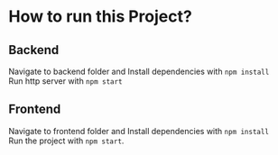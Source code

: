 # How to run this Project?

## Backend
Navigate to backend folder and Install dependencies with `npm install` <br>
Run http server with `npm start`

## Frontend
Navigate to frontend folder and Install dependencies with `npm install` <br>
Run the project with `npm start`.
